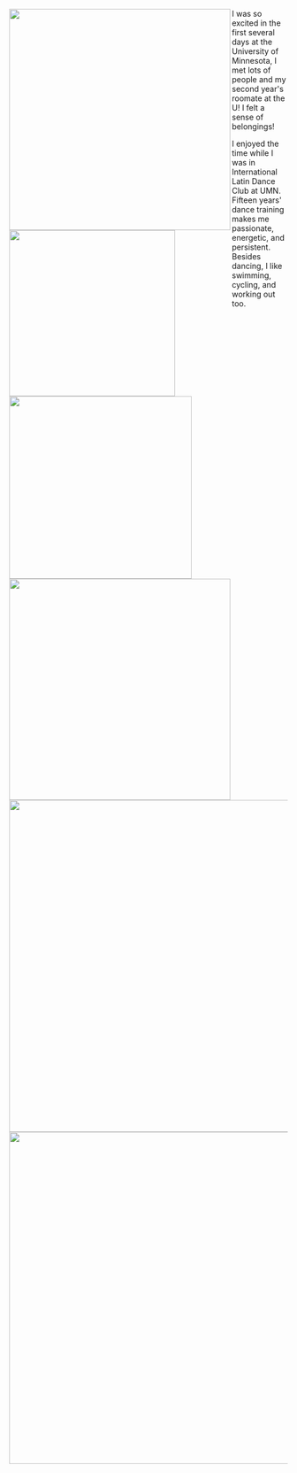 <p>
  <img align="left" src="/assets/img/welcomeweek3.jpg" width="400" />
  <img align="left" src="/assets/img/roclimi.jpg" width="300" />
  <img align="left" src="/assets/img/roclim.jpg" width="330" />
  <img align="left" src="/assets/img/welcomeweek1.jpg" width="400" />
  I was so excited in the first several days at the University of Minnesota, I met lots of people and my second year's roomate at the U! I felt a sense of belongings!
</p>

<p>
  <img align="left" src="/assets/img/dancefest.jpg" width="600" />
  <img align="left" src="/assets/img/ncdc.jpg" width="600" />
I enjoyed the time while I was in International Latin Dance Club at UMN. Fifteen years' dance training makes me passionate, energetic, and persistent. Besides dancing, I like swimming, cycling, and working out too.
</p>
